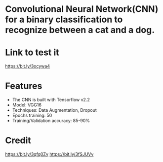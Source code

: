 # Convolutional Neural Network(CNN) for a binary classification to recognize between a cat and a dog.

# Link to test it
https://bit.ly/3ocywa4

# Features
- The CNN is built with Tensorflow v2.2
- Model: VGG16
- Techniques: Data Augmentation, Dropout
- Epochs training: 50
- Training/Validation accuracy: 85-90%

# Credit
https://bit.ly/3qfq0Zy
https://bit.ly/3fSJUVv
